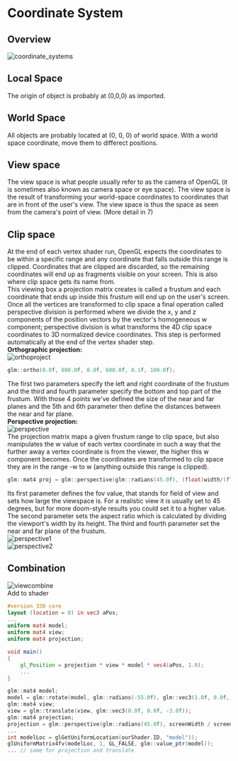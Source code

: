 ﻿# Coordinate System
## Overview
![coordinate_systems](https://user-images.githubusercontent.com/98029669/213333975-26dff00a-e56f-4e70-b8c8-45e7ffe9d21b.png)
## Local Space
The origin of object is probably at (0,0,0) as imported. 
## World Space
All objects are probably located at (0, 0, 0) of world space. With a world space coordinate, move them to differect positions.
## View space
The view space is what people usually refer to as the camera of OpenGL (it is sometimes also known as camera space or eye space). 
The view space is the result of transforming your world-space coordinates to coordinates that are in front of the user's view. 
The view space is thus the space as seen from the camera's point of view. (More detail in 7)
## Clip space
At the end of each vertex shader run, OpenGL expects the coordinates to be within a specific range and any coordinate that falls outside this range is clipped. 
Coordinates that are clipped are discarded, so the remaining coordinates will end up as fragments visible on your screen. 
This is also where clip space gets its name from.  
This viewing box a projection matrix creates is called a frustum and each coordinate that ends up inside this frustum will end up on the user's screen.  
Once all the vertices are transformed to clip space a final operation called perspective division is performed where we divide the x, y and z components of the 
position vectors by the vector's homogeneous w component; perspective division is what transforms the 4D clip space coordinates to 3D normalized device coordinates. 
This step is performed automatically at the end of the vertex shader step.  
__Orthographic projection:__  
![orthoproject](https://user-images.githubusercontent.com/98029669/213354356-8ddecc2a-a3c4-4156-b17c-02a2d3e7e9c9.jpg)
```C++
glm::ortho(0.0f, 800.0f, 0.0f, 600.0f, 0.1f, 100.0f);
```
The first two parameters specify the left and right coordinate of the frustum and the third and fourth parameter specify the bottom and top part of the frustum. 
With those 4 points we've defined the size of the near and far planes and the 5th and 6th parameter then define the distances between the near and far plane.  
__Perspective projection:__  
![perspective](https://user-images.githubusercontent.com/98029669/213354750-d924cd19-9e72-4b50-a08d-19bb75f5f334.jpg)  
The projection matrix maps a given frustum range to clip space, but also manipulates the w value of each vertex coordinate in such a way that the further away 
a vertex coordinate is from the viewer, the higher this w component becomes. Once the coordinates are transformed to clip space they are in the range -w to w 
(anything outside this range is clipped).
```C++
glm::mat4 proj = glm::perspective(glm::radians(45.0f), (float)width/(float)height, 0.1f, 100.0f);
```
Its first parameter defines the fov value, that stands for field of view and sets how large the viewspace is. 
For a realistic view it is usually set to 45 degrees, but for more doom-style results you could set it to a higher value. 
The second parameter sets the aspect ratio which is calculated by dividing the viewport's width by its height. 
The third and fourth parameter set the near and far plane of the frustum.  
![perspective1](https://user-images.githubusercontent.com/98029669/213559965-626958bd-894d-48b3-ab97-2100e12b087d.jpg)  
![perspective2](https://user-images.githubusercontent.com/98029669/213559978-f7a0022d-6e00-4f74-95ad-33ac4b2f01b1.jpg)
## Combination
![viewcombine](https://user-images.githubusercontent.com/98029669/213560168-6a3b7d88-a8e1-4e73-8dd4-baf2b8251348.png)  
Add to shader
```GLSL
#version 330 core
layout (location = 0) in vec3 aPos;
...
uniform mat4 model;
uniform mat4 view;
uniform mat4 projection;

void main()
{
    gl_Position = projection * view * model * vec4(aPos, 1.0);
    ...
}
```
```C++
glm::mat4 model;
model = glm::rotate(model, glm::radians(-55.0f), glm::vec3(1.0f, 0.0f, 0.0f));
glm::mat4 view;
view = glm::translate(view, glm::vec3(0.0f, 0.0f, -3.0f));
glm::mat4 projection;
projection = glm::perspective(glm::radians(45.0f), screenWidth / screenHeight, 0.1f, 100.0f);
...
int modelLoc = glGetUniformLocation(ourShader.ID, "model"));
glUniformMatrix4fv(modelLoc, 1, GL_FALSE, glm::value_ptr(model));
... // same for projection and translate
```
